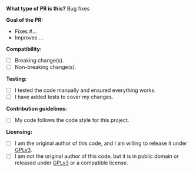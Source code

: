 **What type of PR is this?**
Bug fixes

**Goal of the PR:**

- Fixes #...
- Improves ...

**Compatibility:**

- [ ] Breaking change(s).
- [ ] Non-breaking change(s).

**Testing:**

- [ ] I tested the code manually and ensured everything works.
- [ ] I have added tests to cover my changes.

**Contribution guidelines:**

- [ ] My code follows the code style for this project.

**Licensing:**

- [ ] I am the original author of this code, and I am willing to release it
  under [GPLv3](https://www.gnu.org/licenses/gpl-3.0.en.html).
- [ ] I am not the original author of this code, but it is in public domain or released
  under [GPLv3](https://www.gnu.org/licenses/gpl-3.0.en.html) or a compatible license.
